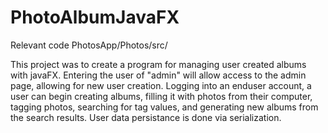 # PhotoAlbumJavaFX

Relevant code PhotosApp/Photos/src/

This project was to create a program for managing user created albums with javaFX. Entering the user of "admin" will allow access to the admin page, allowing for new user creation. Logging into an enduser account, a user can begin creating albums, filling it with photos from their computer, tagging photos, searching for tag values, and generating new albums from the search results. User data persistance is done via serialization.
